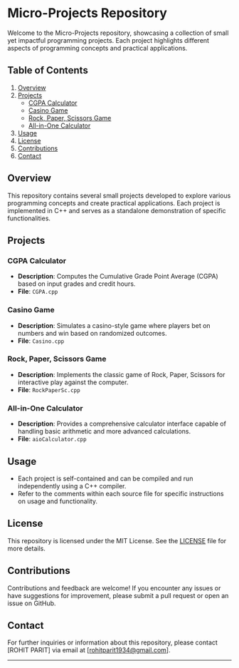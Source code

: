 
# Micro-Projects Repository

Welcome to the Micro-Projects repository, showcasing a collection of small yet impactful programming projects. Each project highlights different aspects of programming concepts and practical applications.

## Table of Contents

1. [Overview](#overview)
2. [Projects](#projects)
   - [CGPA Calculator](#cgpa-calculator)
   - [Casino Game](#casino-game)
   - [Rock, Paper, Scissors Game](#rock-paper-scissors-game)
   - [All-in-One Calculator](#all-in-one-calculator)
3. [Usage](#usage)
4. [License](#license)
5. [Contributions](#contributions)
6. [Contact](#contact)

## Overview

This repository contains several small projects developed to explore various programming concepts and create practical applications. Each project is implemented in C++ and serves as a standalone demonstration of specific functionalities.

## Projects

### CGPA Calculator

- **Description**: Computes the Cumulative Grade Point Average (CGPA) based on input grades and credit hours.
- **File**: `CGPA.cpp`

### Casino Game

- **Description**: Simulates a casino-style game where players bet on numbers and win based on randomized outcomes.
- **File**: `Casino.cpp`

### Rock, Paper, Scissors Game

- **Description**: Implements the classic game of Rock, Paper, Scissors for interactive play against the computer.
- **File**: `RockPaperSc.cpp`

### All-in-One Calculator

- **Description**: Provides a comprehensive calculator interface capable of handling basic arithmetic and more advanced calculations.
- **File**: `aioCalculator.cpp`

## Usage

- Each project is self-contained and can be compiled and run independently using a C++ compiler.
- Refer to the comments within each source file for specific instructions on usage and functionality.

## License

This repository is licensed under the MIT License. See the [LICENSE](LICENSE) file for more details.

## Contributions

Contributions and feedback are welcome! If you encounter any issues or have suggestions for improvement, please submit a pull request or open an issue on GitHub.

## Contact

For further inquiries or information about this repository, please contact [ROHIT PARIT] via email at [rohitparit1934@gmail.com].

---
